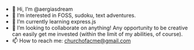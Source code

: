 - 👋 Hi, I’m @aergiasdream
- 👀 I’m interested in FOSS, sudoku, text adventures.
- 🌱 I’m currently learning express.js
- 💞️ I’m looking to collaborate on anything! Any opportunity to be creative can easily get me invested (within the limit of my abilities, of course).
- 📫 How to reach me: churchofacme@gmail.com

<!---
aergiasdream/aergiasdream is a ✨ special ✨ repository because its `README.md` (this file) appears on your GitHub profile.
You can click the Preview link to take a look at your changes.
--->
